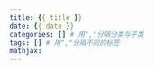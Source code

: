 ```yaml
---
title: {{ title }}
date: {{ date }}
categories: [] # 用","分隔分类与子类
tags: [] # 用","分隔不同的标签
mathjax: 
---
```

